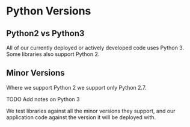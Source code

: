 Python Versions
===============

Python2 vs Python3
------------------

All of our currently deployed or actively developed code uses Python 3. Some libraries also support Python 2.


Minor Versions
--------------

Where we support Python 2 we support only Python 2.7. 

TODO Add notes on Python 3

We test libraries against all the minor versions they support, and our application code against the version it will be deployed with.
